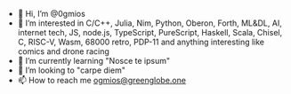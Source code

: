 - 👋 Hi, I’m @0gmios
- 👀 I’m interested in C/C++, Julia, Nim, Python, Oberon, Forth, ML&DL, AI, internet tech, JS, node.js, TypeScript, PureScript, Haskell, Scala, Chisel, C, RISC-V, Wasm, 68000 retro, PDP-11 and anything interesting like comics and drone racing
- 🌱 I’m currently learning "Nosce te ipsum"
- 💞️ I’m looking to "carpe diem"
- 📫 How to reach me ogmios@greenglobe.one

<!---
0gmios/0gmios is a ✨ special ✨ repository because its `README.md` (this file) appears on your GitHub profile.
You can click the Preview link to take a look at your changes.
--->
